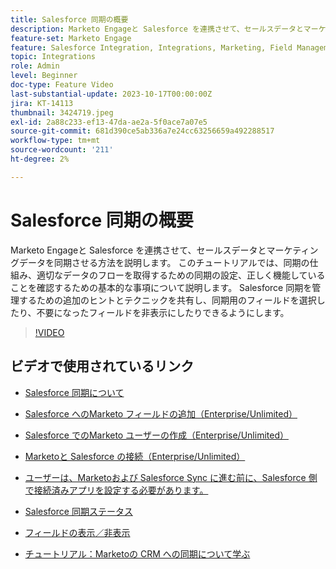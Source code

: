 ```yaml
---
title: Salesforce 同期の概要
description: Marketo Engageと Salesforce を連携させて、セールスデータとマーケティングデータを同期させる方法を説明します。 このチュートリアルでは、同期の仕組み、適切なデータのフローを取得するための同期の設定、正しく機能していることを確認するための基本的な事項について説明します。
feature-set: Marketo Engage
feature: Salesforce Integration, Integrations, Marketing, Field Management, Administration
topic: Integrations
role: Admin
level: Beginner
doc-type: Feature Video
last-substantial-update: 2023-10-17T00:00:00Z
jira: KT-14113
thumbnail: 3424719.jpeg
exl-id: 2a88c233-ef13-47da-ae2a-5f0ace7a07e5
source-git-commit: 681d390ce5ab336a7e24cc63256659a492288517
workflow-type: tm+mt
source-wordcount: '211'
ht-degree: 2%

---
```


# Salesforce 同期の概要

Marketo Engageと Salesforce を連携させて、セールスデータとマーケティングデータを同期させる方法を説明します。 このチュートリアルでは、同期の仕組み、適切なデータのフローを取得するための同期の設定、正しく機能していることを確認するための基本的な事項について説明します。 Salesforce 同期を管理するための追加のヒントとテクニックを共有し、同期用のフィールドを選択したり、不要になったフィールドを非表示にしたりできるようにします。

>[!VIDEO](https://video.tv.adobe.com/v/3424719/?learn=on)

## ビデオで使用されているリンク

* [Salesforce 同期について ](https://experienceleague.adobe.com/docs/marketo/using/product-docs/crm-sync/salesforce-sync/understanding-the-salesforce-sync.html)

* [Salesforce へのMarketo フィールドの追加（Enterprise/Unlimited） ](https://experienceleague.adobe.com/docs/marketo/using/product-docs/crm-sync/salesforce-sync/setup/enterprise-unlimited-edition/step-1-of-3-add-marketo-fields-to-salesforce-enterprise-unlimited.html)

* [Salesforce でのMarketo ユーザーの作成（Enterprise/Unlimited） ](https://experienceleague.adobe.com/docs/marketo/using/product-docs/crm-sync/salesforce-sync/setup/enterprise-unlimited-edition/step-2-of-3-create-a-salesforce-user-for-marketo-enterprise-unlimited.html)

* [Marketoと Salesforce の接続（Enterprise/Unlimited） ](https://experienceleague.adobe.com/docs/marketo/using/product-docs/crm-sync/salesforce-sync/setup/enterprise-unlimited-edition/step-3-of-3-connect-marketo-and-salesforce-enterprise-unlimited.html)

* [ ユーザーは、Marketoおよび Salesforce Sync に進む前に、Salesforce 側で接続済みアプリを設定する必要があります。](https://experienceleague.adobe.com/docs/marketo/using/product-docs/crm-sync/salesforce-sync/log-in-using-oauth-2-0.html)

* [Salesforce 同期ステータス ](https://experienceleague.adobe.com/docs/marketo/using/product-docs/crm-sync/salesforce-sync/salesforce-sync-status.html)

* [フィールドの表示／非表示](https://experienceleague.adobe.com/docs/marketo/using/product-docs/administration/field-management/hide-and-unhide-a-field.html)

* [ チュートリアル：Marketoの CRM への同期について学ぶ ](https://experienceleague.adobe.com/docs/marketo-learn/tutorials/lead-and-data-management/crm-sync-learn.html)

